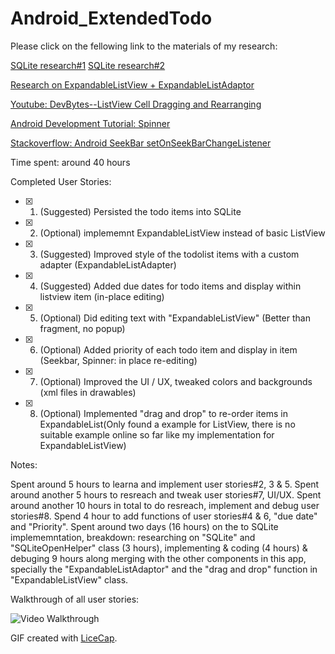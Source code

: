 # Android_ExtendedTodo

Please click on the fellowing link to the materials of my research:

[SQLite research#1](http://www.tutorialspoint.com/sqlite/sqlite_delete_query.htm)
[SQLite research#2](http://hmkcode.com/android-simple-sqlite-database-tutorial/)

[Research on ExpandableListView + ExpandableListAdaptor](http://examples.javacodegeeks.com/android/core/ui/expandablelistview/android-expandablelistview-example/)

[Youtube: DevBytes--ListView Cell Dragging and Rearranging](https://www.youtube.com/watch?v=_BZIvjMgH-Q)

[Android Development Tutorial: Spinner](http://developer.android.com/guide/topics/ui/controls/spinner.html)

[Stackoverflow: Android SeekBar setOnSeekBarChangeListener](http://stackoverflow.com/questions/8956218/android-seekbar-setonseekbarchangelistener)

Time spent: around 40 hours

Completed User Stories:

* [x] 1. (Suggested) Persisted the todo items into SQLite
* [x] 2. (Optional)  implememnt ExpandableListView instead of basic ListView
* [x] 3. (Suggested) Improved style of the todolist items with a custom adapter (ExpandableListAdapter)
* [x] 4. (Suggested) Added due dates for todo items and display within listview item (in-place editing)
* [x] 5. (Optional)  Did editing text with "ExpandableListView" (Better than fragment, no popup)
* [x] 6. (Optional)  Added priority of each todo item and display in item (Seekbar, Spinner: in place re-editing)
* [x] 7. (Optional)  Improved the UI / UX, tweaked colors and backgrounds (xml files in drawables)
* [x] 8. (Optional)  Implemented "drag and drop" to re-order items in ExpandableList(Only found a example for ListView, there is no suitable example online so far like my implementation for ExpandableListView)
 
Notes:

Spent around 5 hours to learna and implement user stories#2, 3 & 5. Spent around another 5 hours to resreach and tweak user stories#7, UI/UX. Spent around another 10 hours in total to do resreach, implement and debug user stories#8. Spend 4 hour to add functions of user stories#4 & 6, "due date" and "Priority". Spent around two days (16 hours) on the to SQLite implememntation, breakdown: researching on "SQLite" and "SQLiteOpenHelper" class (3 hours), implementing & coding (4 hours) & debuging 9 hours along merging with the other components in this app, specially the "ExpandableListAdaptor" and the "drag and drop" function in "ExpandableListView" class.

Walkthrough of all user stories:

![Video Walkthrough](https://cloud.githubusercontent.com/assets/10843448/6682283/79dd0982-cc33-11e4-92a6-54c663765667.gif)

GIF created with [LiceCap](http://www.cockos.com/licecap/).
